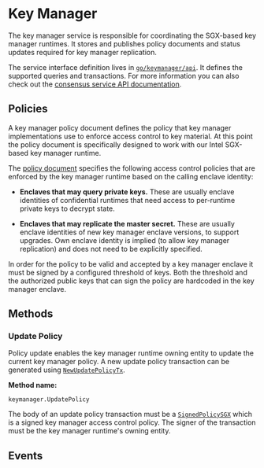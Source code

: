 # Key Manager

The key manager service is responsible for coordinating the SGX-based key
manager runtimes. It stores and publishes policy documents and status updates
required for key manager replication.

The service interface definition lives in [`go/keymanager/api`]. It defines the
supported queries and transactions. For more information you can also check out
the [consensus service API documentation].

<!-- markdownlint-disable line-length -->
[`go/keymanager/api`]: https://github.com/oasisprotocol/oasis-core/tree/master/go/keymanager/api
[consensus service API documentation]: https://pkg.go.dev/github.com/oasisprotocol/oasis-core/go/keymanager/api?tab=doc
<!-- markdownlint-enable line-length -->

## Policies

A key manager policy document defines the policy that key manager
implementations use to enforce access control to key material. At this point the
policy document is specifically designed to work with our Intel SGX-based key
manager runtime.

The [policy document] specifies the following access control policies that are
enforced by the key manager runtime based on the calling enclave identity:

* **Enclaves that may query private keys.** These are usually enclave identities
  of confidential runtimes that need access to per-runtime private keys to
  decrypt state.

* **Enclaves that may replicate the master secret.** These are usually enclave
  identities of new key manager enclave versions, to support upgrades. Own
  enclave identity is implied (to allow key manager replication) and does not
  need to be explicitly specified.

In order for the policy to be valid and accepted by a key manager enclave it
must be signed by a configured threshold of keys. Both the threshold and the
authorized public keys that can sign the policy are hardcoded in the key manager
enclave.

<!-- markdownlint-disable line-length -->
[policy document]: https://pkg.go.dev/github.com/oasisprotocol/oasis-core/go/keymanager/api?tab=doc#PolicySGX
<!-- markdownlint-enable line-length -->

## Methods

### Update Policy

Policy update enables the key manager runtime owning entity to update the
current key manager policy. A new update policy transaction can be generated
using [`NewUpdatePolicyTx`].

**Method name:**

```
keymanager.UpdatePolicy
```

The body of an update policy transaction must be a [`SignedPolicySGX`] which is
a signed key manager access control policy. The signer of the transaction must
be the key manager runtime's owning entity.

<!-- markdownlint-disable line-length -->
[`NewUpdatePolicyTx`]: https://pkg.go.dev/github.com/oasisprotocol/oasis-core/go/keymanager/api?tab=doc#NewUpdatePolicyTx
[`SignedPolicySGX`]: https://pkg.go.dev/github.com/oasisprotocol/oasis-core/go/keymanager/api?tab=doc#SignedPolicySGX
<!-- markdownlint-enable line-length -->

## Events
